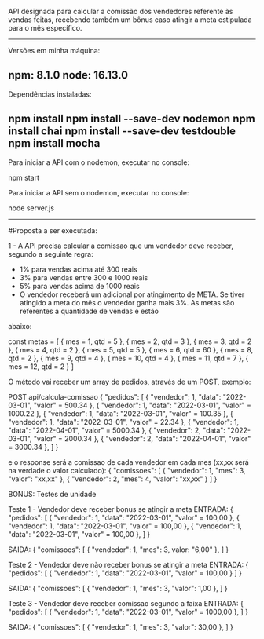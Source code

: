 API designada para calcular a comissão dos vendedores
referente às vendas feitas, recebendo também um bônus 
caso atingir a meta estipulada para o mês específico.

--------------------------------------------------------
Versões em minha máquina:

npm: 8.1.0
node: 16.13.0
--------------------------------------------------------

Dependências instaladas:

npm install
npm install --save-dev nodemon
npm install chai
npm install --save-dev testdouble
npm install mocha
--------------------------------------------------------

Para iniciar a API com o nodemon, executar no console:

npm start


Para iniciar a API sem o nodemon, executar no console:

node server.js

--------------------------------------------------------

#Proposta a ser executada:

1 - A API precisa calcular a comissao que um vendedor deve receber, segundo a
seguinte regra:


- 1% para vendas acima até 300 reais
- 3% para vendas entre 300 e 1000 reais
- 5% para vendas acima de 1000 reais
- O vendedor receberá um adicional por atingimento de META. Se tiver atingido a meta do mês o vendedor ganha 
  mais 3%. As metas são referentes a quantidade de vendas e estão

abaixo:

const metas =
[
    {
        mes = 1,
        qtd = 5
    },
    {
        mes = 2,
        qtd = 3
    },
    {
        mes = 3,
        qtd = 2
    },
    {
        mes = 4,
        qtd = 2
    },
    {
        mes = 5,
        qtd = 5
    },
    {
        mes = 6,
        qtd = 60
    },
    {
        mes = 8,
        qtd = 2
    },
    {
        mes = 9,
        qtd = 4
    },
    {
        mes = 10,
        qtd = 4
    },
    {
        mes = 11,
        qtd = 7
    },
    {
        mes = 12,
        qtd = 2
    }
]



O método vai receber um array de pedidos, através de um POST, exemplo:


POST api/calcula-comissao
{
    "pedidos": 
    [
        {
            "vendedor": 1,
            "data": "2022-03-01",
            "valor" = 500.34
        },
        {
            "vendedor": 1,
            "data": "2022-03-01",
            "valor" = 1000.22
        },
        {
            "vendedor": 1,
            "data": "2022-03-01",
            "valor" = 100.35
        },
        {
            "vendedor": 1,
            "data": "2022-03-01",
            "valor" = 22.34
        },
        {
            "vendedor": 1,
            "data": "2022-04-01",
            "valor" = 5000.34
        },
        {
            "vendedor": 2,
            "data": "2022-03-01",
            "valor" = 2000.34
        },
        {
            "vendedor": 2,
            "data": "2022-04-01",
            "valor" = 3000.34
        },
    ]
}

e o response será a comissao de cada vendedor em cada mes (xx,xx será na verdade o valor calculado):
{
    "comissoes": 
    [
        {
            "vendedor": 1,
            "mes": 3,
            "valor": "xx,xx"
        },
        {
            "vendedor": 2,
            "mes": 4,
            "valor": "xx,xx"
        }
    ]
}




BONUS: Testes de unidade


Teste 1 - Vendedor deve receber bonus se atingir a meta
ENTRADA:
{
    "pedidos":
    [
        {
            "vendedor": 1,
            "data": "2022-03-01",
            "valor" = 100,00
        },
        {
            "vendedor": 1,
            "data": "2022-03-01",
            "valor" = 100,00
        },
        {
            "vendedor": 1,
            "data": "2022-03-01",
            "valor" = 100,00
        },
    ]
}

SAIDA:
{
    "comissoes": 
    [
        {
            "vendedor": 1,
            "mes": 3,
            valor: "6,00"
        },
    ]
}



Teste 2 - Vendedor deve não receber bonus se atingir a meta
ENTRADA:
{
    "pedidos":
    [
        {
            "vendedor": 1,
            "data": "2022-03-01",
            "valor" = 100,00
        }
    ]
}

SAIDA:
{
    "comissoes":
    [
        {
            "vendedor": 1,
            "mes": 3,
            "valor": 1,00
        },
    ]
}



Teste 3 - Vendedor deve receber comissao segundo a faixa
ENTRADA:
{
    "pedidos":
    [
        {
            "vendedor": 1,
            "data": "2022-03-01",
            "valor" = 1000,00
        },
    ]
}

SAIDA:
{
    "comissoes": 
    [
        {
            "vendedor": 1,
            "mes": 3,
            "valor": 30,00
        },
    ]
}